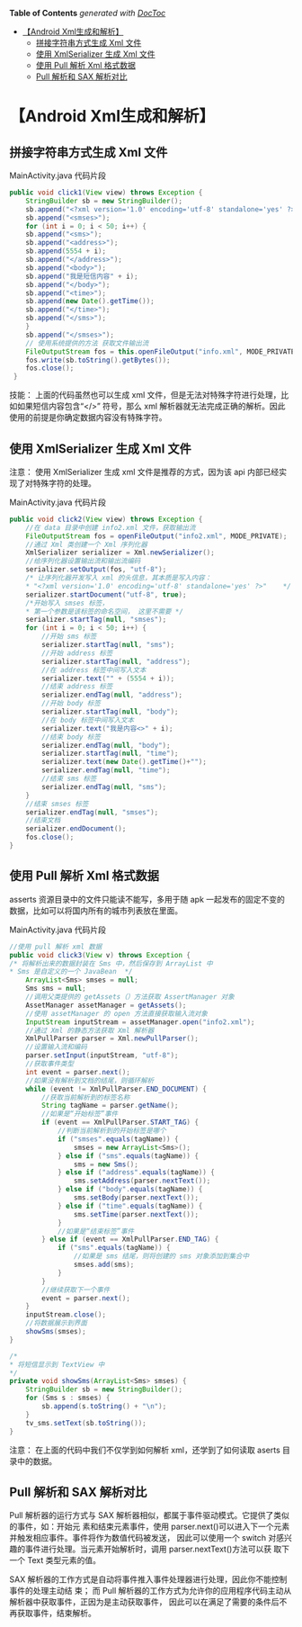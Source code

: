 <!-- START doctoc generated TOC please keep comment here to allow auto update -->
<!-- DON'T EDIT THIS SECTION, INSTEAD RE-RUN doctoc TO UPDATE -->
**Table of Contents**  *generated with [DocToc](https://github.com/thlorenz/doctoc)*

- [【Android Xml生成和解析】](#android-xml%E7%94%9F%E6%88%90%E5%92%8C%E8%A7%A3%E6%9E%90)
  - [拼接字符串方式生成 Xml 文件](#%E6%8B%BC%E6%8E%A5%E5%AD%97%E7%AC%A6%E4%B8%B2%E6%96%B9%E5%BC%8F%E7%94%9F%E6%88%90-xml-%E6%96%87%E4%BB%B6)
  - [使用 XmlSerializer 生成 Xml 文件](#%E4%BD%BF%E7%94%A8-xmlserializer-%E7%94%9F%E6%88%90-xml-%E6%96%87%E4%BB%B6)
  - [使用 Pull 解析 Xml 格式数据](#%E4%BD%BF%E7%94%A8-pull-%E8%A7%A3%E6%9E%90-xml-%E6%A0%BC%E5%BC%8F%E6%95%B0%E6%8D%AE)
  - [Pull 解析和 SAX 解析对比](#pull-%E8%A7%A3%E6%9E%90%E5%92%8C-sax-%E8%A7%A3%E6%9E%90%E5%AF%B9%E6%AF%94)

<!-- END doctoc generated TOC please keep comment here to allow auto update -->



# 【Android Xml生成和解析】
## 拼接字符串方式生成 Xml 文件
MainActivity.java 代码片段
```java
public void click1(View view) throws Exception {
	StringBuilder sb = new StringBuilder();
	sb.append("<?xml version='1.0' encoding='utf-8' standalone='yes' ?>");
	sb.append("<smses>");
	for (int i = 0; i < 50; i++) {
	sb.append("<sms>");
	sb.append("<address>");
	sb.append(5554 + i);
	sb.append("</address>");
	sb.append("<body>");
	sb.append("我是短信内容" + i);
	sb.append("</body>");
	sb.append("<time>");
	sb.append(new Date().getTime());
	sb.append("</time>");
	sb.append("</sms>");
	}
	sb.append("</smses>");
	// 使用系统提供的方法 获取文件输出流
	FileOutputStream fos = this.openFileOutput("info.xml", MODE_PRIVATE);
	fos.write(sb.toString().getBytes());
	fos.close();
 }
```
技能：
上面的代码虽然也可以生成 xml 文件，但是无法对特殊字符进行处理，比如如果短信内容包含“</>”
符号，那么 xml 解析器就无法完成正确的解析。因此使用的前提是你确定数据内容没有特殊字符。

## 使用 XmlSerializer 生成 Xml 文件

注意： 
使用 XmlSerializer 生成 xml 文件是推荐的方式，因为该 api 内部已经实现了对特殊字符的处理。

MainActivity.java 代码片段
```java
public void click2(View view) throws Exception { 
	//在 data 目录中创建 info2.xml 文件，获取输出流
	FileOutputStream fos = openFileOutput("info2.xml", MODE_PRIVATE);
	//通过 Xml 类创建一个 Xml 序列化器
	XmlSerializer serializer = Xml.newSerializer();
	//给序列化器设置输出流和输出流编码
	serializer.setOutput(fos, "utf-8");
	/* 让序列化器开发写入 xml 的头信息，其本质是写入内容：
	* "<?xml version='1.0' encoding='utf-8' standalone='yes' ?>"	*/
	serializer.startDocument("utf-8", true);
	/*开始写入 smses 标签，
	* 第一个参数是该标签的命名空间， 这里不需要	*/
	serializer.startTag(null, "smses");
	for (int i = 0; i < 50; i++) {
		//开始 sms 标签
		serializer.startTag(null, "sms");
		//开始 address 标签
		serializer.startTag(null, "address");
		//在 address 标签中间写入文本
		serializer.text("" + (5554 + i));
		//结束 address 标签
		serializer.endTag(null, "address");
		//开始 body 标签
		serializer.startTag(null, "body");
		//在 body 标签中间写入文本
		serializer.text("我是内容<>" + i);
		//结束 body 标签
		serializer.endTag(null, "body");
		serializer.startTag(null, "time");
		serializer.text(new Date().getTime()+"");
		serializer.endTag(null, "time");
		//结束 sms 标签
		serializer.endTag(null, "sms");
	}
	//结束 smses 标签
	serializer.endTag(null, "smses");
	//结束文档
	serializer.endDocument();
	fos.close();
}
```

## 使用 Pull 解析 Xml 格式数据
asserts 资源目录中的文件只能读不能写，多用于随 apk 一起发布的固定不变的数据，比如可以将国内所有的城市列表放在里面。

MainActivity.java 代码片段

```java
//使用 pull 解析 xml 数据
public void click3(View v) throws Exception {
/* 将解析出来的数据封装在 Sms 中，然后保存到 ArrayList 中
* Sms 是自定义的一个 JavaBean	*/
    ArrayList<Sms> smses = null;
    Sms sms = null;
    //调用父类提供的 getAssets（）方法获取 AssertManager 对象
    AssetManager assetManager = getAssets();
    //使用 assetManager 的 open 方法直接获取输入流对象
    InputStream inputStream = assetManager.open("info2.xml");
    //通过 Xml 的静态方法获取 Xml 解析器
    XmlPullParser parser = Xml.newPullParser();
    //设置输入流和编码
    parser.setInput(inputStream, "utf-8");
    //获取事件类型
    int event = parser.next();
    //如果没有解析到文档的结尾，则循环解析
    while (event != XmlPullParser.END_DOCUMENT) {
        //获取当前解析到的标签名称
        String tagName = parser.getName();
        //如果是“开始标签”事件
        if (event == XmlPullParser.START_TAG) {
            //判断当前解析到的开始标签是哪个
            if ("smses".equals(tagName)) {
                smses = new ArrayList<Sms>();
            } else if ("sms".equals(tagName)) {
                sms = new Sms();
            } else if ("address".equals(tagName)) {
                sms.setAddress(parser.nextText());
            } else if ("body".equals(tagName)) {
                sms.setBody(parser.nextText());
            } else if ("time".equals(tagName)) {
                sms.setTime(parser.nextText());
            }
            //如果是“结束标签”事件
        } else if (event == XmlPullParser.END_TAG) {
            if ("sms".equals(tagName)) {
                //如果是 sms 结尾，则将创建的 sms 对象添加到集合中
                smses.add(sms);
            }
        }
        //继续获取下一个事件
        event = parser.next();
    }
    inputStream.close();
    //将数据展示到界面
    showSms(smses);
}

/*
* 将短信显示到 TextView 中
*/
private void showSms(ArrayList<Sms> smses) {
    StringBuilder sb = new StringBuilder();
    for (Sms s : smses) {
        sb.append(s.toString() + "\n");
    }
    tv_sms.setText(sb.toString());
}
```

注意：
在上面的代码中我们不仅学到如何解析 xml，还学到了如何读取 aserts 目录中的数据。

## Pull 解析和 SAX 解析对比
Pull 解析器的运行方式与 SAX 解析器相似，都属于事件驱动模式。它提供了类似的事件，如：开始元 素和结束元素事件，使用 parser.next()可以进入下一个元素并触发相应事件。事件将作为数值代码被发送， 因此可以使用一个 switch 对感兴趣的事件进行处理。当元素开始解析时，调用 parser.nextText()方法可以获 取下一个 Text 类型元素的值。

SAX 解析器的工作方式是自动将事件推入事件处理器进行处理，因此你不能控制事件的处理主动结 束；
而 Pull 解析器的工作方式为允许你的应用程序代码主动从解析器中获取事件，正因为是主动获取事件， 因此可以在满足了需要的条件后不再获取事件，结束解析。




